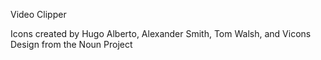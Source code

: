 Video Clipper

Icons created by Hugo Alberto, Alexander Smith, Tom Walsh, and Vicons Design from the Noun Project
